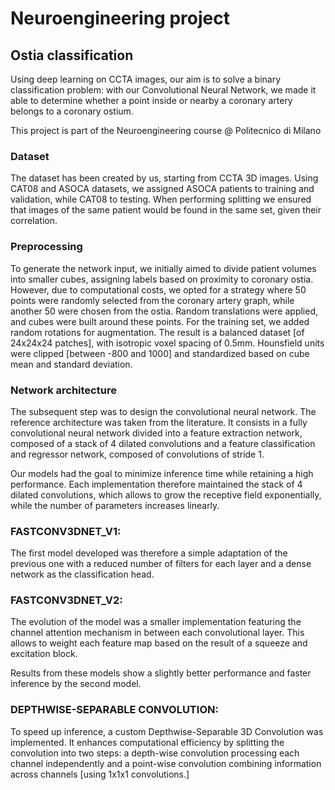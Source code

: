 # Neuroengineering project
## Ostia classification
Using deep learning on CCTA images, our aim is to solve a binary classification problem: with our Convolutional Neural Network, we made it able to determine whether a point inside or nearby a coronary artery belongs to a coronary ostium.

This project is part of the Neuroengineering course @ Politecnico di Milano

### Dataset
The dataset has been created by us, starting from CCTA 3D images. 
Using CAT08 and ASOCA datasets, we assigned ASOCA patients to training and validation, while CAT08 to testing. When performing splitting we ensured that images of the same patient would be found in the same set, given their correlation.  

### Preprocessing
To generate the network input, we initially aimed to divide patient volumes into smaller cubes, assigning labels based on proximity to coronary ostia. However, due to computational costs, we opted for a strategy where 50 points were randomly selected from the coronary artery graph, while another 50 were chosen from the ostia. Random translations were applied, and cubes were built around these points. For the training set, we added random rotations for augmentation. The result is a balanced dataset [of 24x24x24 patches], with isotropic voxel spacing of 0.5mm. Hounsfield units were clipped [between -800 and 1000] and standardized based on cube mean and standard deviation. 

### Network architecture
The subsequent step was to design the convolutional neural network. The reference architecture was taken from the literature. It consists in a fully convolutional neural network divided into a feature extraction network, composed of a stack of 4 dilated convolutions and a feature classification and regressor network, composed of convolutions of stride 1. 

Our models had the goal to minimize inference time while retaining a high performance. Each implementation therefore maintained the stack of 4 dilated convolutions, which allows to grow the receptive field exponentially, while the number of parameters increases linearly. 

### FASTCONV3DNET_V1:
The first model developed was therefore a simple adaptation of the previous one with a reduced number of filters for each layer and a dense network as the classification head. 

### FASTCONV3DNET_V2:  

The evolution of the model was a smaller implementation featuring the channel attention mechanism in between each convolutional layer. This allows to weight each feature map based on the result of a squeeze and excitation block. 

Results from these models show a slightly better performance and faster inference by the second model. 

### DEPTHWISE-SEPARABLE CONVOLUTION:
To speed up inference, a custom Depthwise-Separable 3D Convolution was implemented. It enhances computational efficiency by splitting the convolution into two steps: a depth-wise convolution processing each channel independently and a point-wise convolution combining information across channels [using 1x1x1 convolutions.]  
